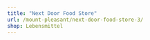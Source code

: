 ```yaml
---
title: "Next Door Food Store"
url: /mount-pleasant/next-door-food-store-3/
shop: Lebensmittel
---
```

